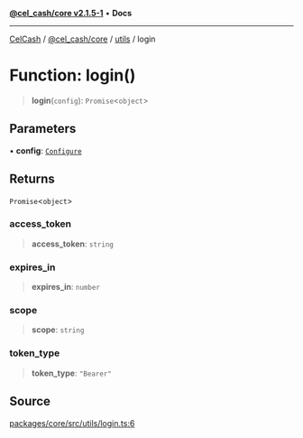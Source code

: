 [**@cel_cash/core v2.1.5-1**](../../README.md) • **Docs**

***

[CelCash](../../../../README.md) / [@cel\_cash/core](../../README.md) / [utils](../README.md) / login

# Function: login()

> **login**(`config`): `Promise`\<`object`\>

## Parameters

• **config**: [`Configure`](../type-aliases/Configure.md)

## Returns

`Promise`\<`object`\>

### access\_token

> **access\_token**: `string`

### expires\_in

> **expires\_in**: `number`

### scope

> **scope**: `string`

### token\_type

> **token\_type**: `"Bearer"`

## Source

[packages/core/src/utils/login.ts:6](https://github.com/Pyxlab/celcash/blob/9dbc7013720b05f34ded33140fbf1d827b403eea/packages/core/src/utils/login.ts#L6)
